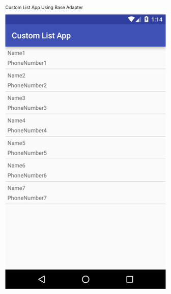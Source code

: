 Custom List App Using Base Adapter

![alt tag](https://github.com/karthik-krishnaswamy17/Learn_Android_ACADGILD/blob/Assignment4.2/Custom_List_App.png)
